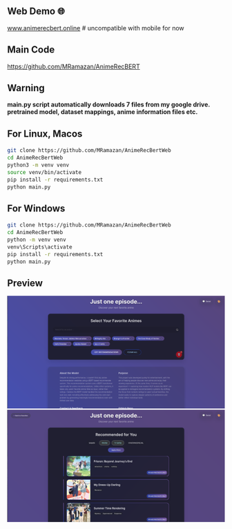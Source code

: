 ## Web Demo 🌐
www.animerecbert.online # uncompatible with mobile for now

## Main Code
https://github.com/MRamazan/AnimeRecBERT

## Warning
**main.py script automatically downloads 7 files from my google drive. pretrained model, dataset mappings, anime information files etc.**

## For Linux, Macos
```bash
git clone https://github.com/MRamazan/AnimeRecBertWeb
cd AnimeRecBertWeb
python3 -m venv venv
source venv/bin/activate 
pip install -r requirements.txt
python main.py
```

## For Windows
```bash
git clone https://github.com/MRamazan/AnimeRecBertWeb
cd AnimeRecBertWeb
python -m venv venv
venv\Scripts\activate 
pip install -r requirements.txt
python main.py
```

## Preview
<img src="favorites-selection.jpg" alt="Recommendations" width="700">
<img src="recommendations.jpg" alt="Favorite Selection" width="700">

